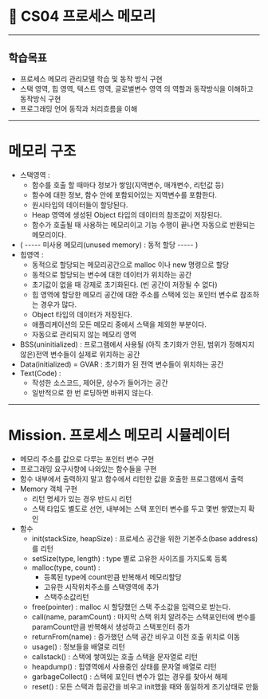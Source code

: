 🎯 CS04 프로세스 메모리
=
---
## 학습목표
- 프로세스 메모리 관리모델 학습 및 동작 방식 구현
- 스택 영역, 힙 영역, 텍스트 영역, 글로벌변수 영역 의 역할과 동작방식을 이해하고 동작방식 구현
- 프로그래밍 언어 동작과 처리흐름을 이해
---
# 메모리 구조
- 스택영역 : 
  - 함수를 호출 할 때마다 정보가 쌓임(지역변수, 매개변수, 리턴값 등)
  - 함수에 대한 정보, 함수 안에 포함되어있는 지역변수를 포함한다.
  - 원시타입의 데이터들이 할당된다.
  - Heap 영역에 생성된 Object 타입의 데이터의 참조값이 저장된다.
  - 함수가 호출될 때 사용하는 메모리이고 기능 수행이 끝나면 자동으로 반환되는 메모리이다.
- ( ----- 미사용 메모리(unused memory) : 동적 할당 ----- )
- 힙영역 :
  - 동적으로 할당되는 메모리공간으로 malloc 이나 new 명령으로 할당
  - 동적으로 할당되는 변수에 대한 데이터가 위치하는 공간
  - 초기값이 없을 때 강제로 초기화된다. (빈 공간이 저장될 수 없다)
  - 힙 영역에 할당한 메모리 공간에 대한 주소를 스택에 있는 포인터 변수로 참조하는 경우가 많다.
  - Object 타입의 데이터가 저장된다.
  - 애플리케이션의 모든 메모리 중에서 스택을 제외한 부분이다.
  - 자동으로 관리되지 않는 메모리 영역
- BSS(uninitialized) : 프로그램에서 사용될 (아직 초기화가 안된, 범위가 정해지지 않은)전역 변수들이 실제로 위치하는 공간
- Data(initialized) = GVAR : 초기화가 된 전역 변수들이 위치하는 공간
- Text(Code) : 
  - 작성한 소스코드, 제어문, 상수가 들어가는 공간
  - 일반적으로 한 번 로딩하면 바뀌지 않는다.




---
# Mission. 프로세스 메모리 시뮬레이터

- 메모리 주소를 값으로 다루는 포인터 변수 구현
- 프로그래밍 요구사항에 나와있는 함수들을 구현
- 함수 내부에서 출력하지 말고 함수에서 리턴한 값을 호출한 프로그램에서 출력
- Memory 객체 구현
  - 리턴 명세가 있는 경우 반드시 리턴
  - 스택 타입도 별도로 선언, 내부에는 스택 포인터 변수를 두고 몇번 쌓였는지 확인
- 함수
  - init(stackSize, heapSize) : 프로세스 공간을 위한 기본주소(base address)를 리턴
  - setSize(type, length) : type 별로 고유한 사이즈를 가지도록 등록
  - malloc(type, count) :
    - 등록된 type에 count만큼 반복해서 메모리할당
    - 고유한 시작위치주소를 스택영역에 추가
    - 스택주소값리턴
  - free(pointer) : malloc 시 할당했던 스택 주소값을 입력으로 받는다.
  - call(name, paramCount) : 마지막 스택 위치 알려주는 스택포인터에 변수를 paramCount만큼 반복해서 생성하고 스택포인터 증가
  - returnFrom(name) : 증가했던 스택 공간 비우고 이전 호출 위치로 이동
  - usage() : 정보들을 배열로 리턴
  - callstack() : 스택에 쌓여있는 호출 스택을 문자열로 리턴
  - heapdump() : 힙영역에서 사용중인 상태를 문자열 배열로 리턴
  - garbageCollect() : 스택에 포인터 변수가 없는 경우를 찾아서 해제
  - reset() : 모든 스택과 힙공간을 비우고 init했을 때와 동일하게 초기상태로 만듦